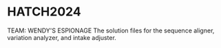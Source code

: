 # HATCH2024
TEAM: WENDY'S ESPIONAGE
The solution files for the sequence aligner, variation analyzer, and intake adjuster.
